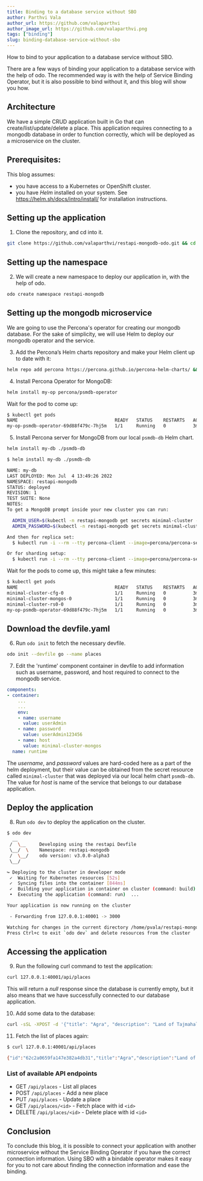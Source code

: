 ```yaml
---
title: Binding to a database service without SBO
author: Parthvi Vala
author_url: https://github.com/valaparthvi
author_image_url: https://github.com/valaparthvi.png
tags: ["binding"]
slug: binding-database-service-without-sbo
---
```


How to bind to your application to a database service without SBO.

<!--truncate-->

There are a few ways of binding your application to a database service with the help of odo. The recommended way is with the help of Service Binding Operator, but it is also possible to bind without it, and this blog will show you how.


## Architecture
We have a simple CRUD application built in Go that can create/list/update/delete a place. This application requires connecting to a mongodb database in order to function correctly, which will be deployed as a microservice on the cluster.

## Prerequisites:
This blog assumes:
- you have access to a Kubernetes or OpenShift cluster.
- you have _Helm_ installed on your system. See https://helm.sh/docs/intro/install/ for installation instructions.

## Setting up the application
1. Clone the repository, and cd into it.
```sh
git clone https://github.com/valaparthvi/restapi-mongodb-odo.git && cd restapi-mongodb-odo
```

## Setting up the namespace
2. We will create a new namespace to deploy our application in, with the help of odo.
```sh
odo create namespace restapi-mongodb
```


## Setting up the mongodb microservice
We are going to use the Percona's operator for creating our mongodb database. For the sake of simplicity, we will use Helm to deploy our mongodb operator and the service.

3. Add the Percona’s Helm charts repository and make your Helm client up to date with it:
```sh
helm repo add percona https://percona.github.io/percona-helm-charts/ && helm repo update
```

4. Install Percona Operator for MongoDB:
```sh
helm install my-op percona/psmdb-operator
```
Wait for the pod to come up:
```sh
$ kubectl get pods
NAME                                    READY   STATUS    RESTARTS   AGE
my-op-psmdb-operator-69d88f479c-7hj5m   1/1     Running   0          3m34s
```

5. Install Percona server for MongoDB from our local `psmdb-db` Helm chart.
```sh
helm install my-db ./psmdb-db
```

```sh
$ helm install my-db ./psmdb-db

NAME: my-db
LAST DEPLOYED: Mon Jul  4 13:49:26 2022
NAMESPACE: restapi-mongodb
STATUS: deployed
REVISION: 1
TEST SUITE: None
NOTES:
To get a MongoDB prompt inside your new cluster you can run:

  ADMIN_USER=$(kubectl -n restapi-mongodb get secrets minimal-cluster -o jsonpath="{.data.MONGODB_USER_ADMIN_USER}" | base64 --decode)
  ADMIN_PASSWORD=$(kubectl -n restapi-mongodb get secrets minimal-cluster -o jsonpath="{.data.MONGODB_USER_ADMIN_PASSWORD}" | base64 --decode)

And then for replica set:
  $ kubectl run -i --rm --tty percona-client --image=percona/percona-server-mongodb:4.4 --restart=Never -- mongo "mongodb+srv://${ADMIN_USER}:${ADMIN_PASSWORD}@minimal-cluster-rs0.restapi-mongodb.svc.cluster.local/admin?replicaSet=rs0&ssl=false"

Or for sharding setup:
  $ kubectl run -i --rm --tty percona-client --image=percona/percona-server-mongodb:4.4 --restart=Never -- mongo "mongodb://${ADMIN_USER}:${ADMIN_PASSWORD}@minimal-cluster-mongos.restapi-mongodb.svc.cluster.local/admin?ssl=false"
```

Wait for the pods to come up, this might take a few minutes:
```sh
$ kubectl get pods
NAME                                    READY   STATUS    RESTARTS   AGE
minimal-cluster-cfg-0                   1/1     Running   0          3m6s
minimal-cluster-mongos-0                1/1     Running   0          3m5s
minimal-cluster-rs0-0                   1/1     Running   0          3m5s
my-op-psmdb-operator-69d88f479c-7hj5m   1/1     Running   0          3m34s
```

## Download the devfile.yaml
6. Run `odo init` to fetch the necessary devfile.
```sh
odo init --devfile go --name places
```

7. Edit the 'runtime' component container in devfile to add information such as username, password, and host required to connect to the mongodb service.
```yaml
components:
- container:
    ...
    ...
    env:
    - name: username
      value: userAdmin
    - name: password
      value: userAdmin123456
    - name: host
      value: minimal-cluster-mongos
  name: runtime
```

The _username_, and _password_ values are hard-coded here as a part of the helm deployment, but their value can be obtained from the secret resource called `minimal-cluster` that was deployed via our local helm chart `psmdb-db`.
The value for _host_ is name of the service that belongs to our database application.

## Deploy the application
8. Run `odo dev` to deploy the application on the cluster.
```sh
$ odo dev
  __
 /  \__     Developing using the restapi Devfile
 \__/  \    Namespace: restapi-mongodb
 /  \__/    odo version: v3.0.0-alpha3
 \__/

↪ Deploying to the cluster in developer mode
 ✓  Waiting for Kubernetes resources [52s]
 ✓  Syncing files into the container [844ms]
 ✓  Building your application in container on cluster (command: build) [5s]
 •  Executing the application (command: run)  ...

Your application is now running on the cluster

 - Forwarding from 127.0.0.1:40001 -> 3000

Watching for changes in the current directory /home/pvala/restapi-mongodb-odo
Press Ctrl+c to exit `odo dev` and delete resources from the cluster
```

## Accessing the application
9. Run the following curl command to test the application:
```sh
curl 127.0.0.1:40001/api/places
```
This will return a _null_ response since the database is currently empty, but it also means that we have successfully connected to our database application.

10. Add some data to the database:
```sh
curl -sSL -XPOST -d '{"title": "Agra", "description": "Land of Tajmahal"}' 127.0.0.1:40001/api/places
```

11. Fetch the list of places again:
```sh
$ curl 127.0.0.1:40001/api/places

{"id":"62c2a0659fa147e382a4db31","title":"Agra","description":"Land of Tajmahal"}
```

### List of available API endpoints
- GET `/api/places` - List all places
- POST `/api/places` - Add a new place
- PUT `/api/places` - Update a place
- GET `/api/places/<id>` - Fetch place with id `<id>`
- DELETE `/api/places/<id>` - Delete place with id `<id>`

## Conclusion
To conclude this blog, it is possible to connect your application with another microservice without the Service Binding Operator if you have the correct connection information. Using SBO with a bindable operator makes it easy for you to not care about finding the connection information and ease the binding.